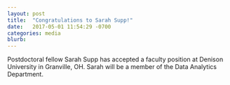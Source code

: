 ```yaml
---
layout: post
title:  "Congratulations to Sarah Supp!"
date:   2017-05-01 11:54:29 -0700
categories: media
blurb:
---
```

Postdoctoral fellow Sarah Supp has accepted a faculty position at Denison University in Granville, OH. Sarah will be a member of the Data Analytics Department. 
